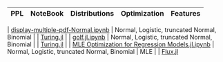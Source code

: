 
| PPL | NoteBook | Distributions | Optimization | Features |
|-|-|-|-|-|

| [display-multiple-pdf-Normal.ipynb](display-multiple-pdf-Normal.ipynb) | Normal, Logistic, truncated Normal, Binomial | | [Turing.jl](https://turinglang.org/)  |
| [golf.jl.ipynb](golf.jl.ipynb) | Normal, Logistic, truncated Normal, Binomial | | [Turing.jl](https://turinglang.org/)  |
| [MLE Optimization for Regression Models.jl.ipynb](MLE%20Optimization%20for%20Regression%20Models.jl.ipynb) | Normal, Logistic, truncated Normal, Binomial | MLE | | [Flux.jl](https://fluxml.ai/Flux.jl/) 


